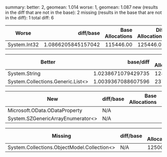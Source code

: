 ﻿summary:
better: 2, geomean: 1.014
worse: 1, geomean: 1.087
new (results in the diff that are not in the base): 2
missing (results in the base that are not in the diff): 1
total diff: 6

| Worse        |          diff/base | Base Allocations | Diff Allocations | Modality|
| ------------ | ------------------:| ----------------:| ----------------:| --------:|
| System.Int32 | 1.0866205845157042 |        115446.00 |        125446.00 |         |

| Better                            |          base/diff | Base Allocations | Diff Allocations | Modality|
| --------------------------------- | ------------------:| ----------------:| ----------------:| --------:|
| System.String                     | 1.0238671079429735 |        128696.00 |        125696.00 |         |
| System.Collections.Generic.List<> | 1.0039367088607596 |        237933.00 |        237000.00 |         |

| New                               | diff/base | Base Allocations | Diff Allocations | Modality|
| --------------------------------- | --------- | ----------------:| ----------------:| -------- |
| Microsoft.OData.ODataProperty     | N/A       |                  |         45000.00 | N/A     |
| System.SZGenericArrayEnumerator<> | N/A       |                  |         50147.00 | N/A     |

| Missing                                     | diff/base | Base Allocations | Diff Allocations | Modality|
| ------------------------------------------- | --------- | ----------------:| ----------------:| -------- |
| System.Collections.ObjectModel.Collection<> | N/A       |        125001.00 |                  | N/A     |

